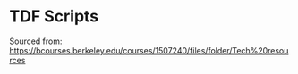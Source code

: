 # TDF Scripts

Sourced from: https://bcourses.berkeley.edu/courses/1507240/files/folder/Tech%20resources

